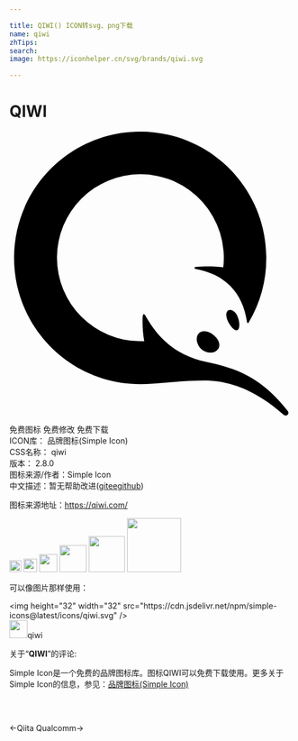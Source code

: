```yaml
---

title: QIWI() ICON转svg、png下载
name: qiwi
zhTips: 
search: 
image: https://iconhelper.cn/svg/brands/qiwi.svg

---
```


# QIWI  <small style="font-size: 60%;font-weight: 100"></small>

<div id="svg" class="svg-wrap">
<svg role="img" viewBox="0 0 24 24" xmlns="http://www.w3.org/2000/svg"><title>QIWI icon</title><path d="M11.064 0C5.17 0 .391 4.778.391 10.673c0 5.895 4.779 10.673 10.674 10.673 1.567 0 3.118-.293 5.398-.31 2.033 0 4.267.714 6.718 2.886.248.217.574-.062.357-.326-2.405-3.056-4.64-3.63-6.873-4.126-2.73-.606-4.126-2.126-5.104-3.817-.186-.341-.28-.279-.295.156-.018.639.03 1.278.14 1.908h-.326a7.066 7.066 0 01-7.06-7.06A7.065 7.065 0 0111.08 3.6a7.064 7.064 0 017.013 7.88c-.528-.093-1.537-.108-2.25-.046-.264.031-.233.155-.031.187 2.327.434 3.925 1.877 4.297 4.499.015.062.093.077.124.03a10.739 10.739 0 001.505-5.476C21.738 4.778 16.96 0 11.064 0zm7.644 15.077a.312.312 0 00-.306.157c-.124.218-.03.636.202 1.009.232.372.45.558.606.558.155 0 .294-.186.232-.667-.03-.264-.186-.868-.59-1.024-.047-.021-.101-.023-.144-.033zm-2.214 1.787c-.217 0-.388.076-.497.216-.279.341-.155.962.28 1.335.186.17.466.263.73.263a.816.816 0 00.635-.278c.249-.342.11-.808-.372-1.211-.248-.217-.527-.325-.776-.325Z"/></svg>
</div>
<detail full-name='qiwi'></detail>

<div class="detail-page">
<p>
<span><span class="badge-success badge">免费图标</span> <span class="badge-success badge">免费修改</span>  <span class="badge-success badge">免费下载</span> </span>
<br/>
<span>
ICON库：
<span class="badge-secondary badge">品牌图标(Simple Icon)</span> 
</span>
<br/>
<span>
CSS名称：
<span class="badge-secondary badge">qiwi</span> 
</span>

<br/>
<span>
版本：
<span class="badge-secondary badge">2.8.0</span> 
</span>
<br/>
<span>图标来源/作者：<span class="badge-light badge">Simple Icon</span></span> 
<br/>
<span class="zh-detail">中文描述：暂无<span class="help-link"><span>帮助改进</span>(<a href="https://gitee.com/liuwave/icon-helper/edit/master/json/brands/qiwi.json" target="_blank" rel="noopener noreferrer">gitee</a><a href="https://github.com/liuwave/icon-helper/edit/master/json/brands/qiwi.json" target="_blank" rel="noopener noreferrer">github</a></span>)</span><br/>
</p>
</div><div class="description description alert alert-light"><p>图标来源地址：<a href="https://qiwi.com/" target="_blank" rel="noopener noreferrer">https://qiwi.com/</a></p></div>
<div class="alert alert-dark">
<img height="21" width="21" src="https://cdn.jsdelivr.net/npm/simple-icons@latest/icons/qiwi.svg" />
<img height="24" width="24" src="https://cdn.jsdelivr.net/npm/simple-icons@latest/icons/qiwi.svg" />
<img height="32" width="32" src="https://cdn.jsdelivr.net/npm/simple-icons@latest/icons/qiwi.svg" />
<img height="48" width="48" src="https://cdn.jsdelivr.net/npm/simple-icons@latest/icons/qiwi.svg" />
<img height="64" width="64" src="https://cdn.jsdelivr.net/npm/simple-icons@latest/icons/qiwi.svg" />
<img height="96" width="96" src="https://cdn.jsdelivr.net/npm/simple-icons@latest/icons/qiwi.svg" />

</div>
<div>
  <p>可以像图片那样使用：    
  </p>
  <div class="alert alert-primary" style="font-size: 14px">
    &lt;img height="32" width="32" src="https://cdn.jsdelivr.net/npm/simple-icons@latest/icons/qiwi.svg" /&gt;
    <copy-btn content='<img height="32" width="32" src="https://cdn.jsdelivr.net/npm/simple-icons@latest/icons/qiwi.svg" />'></copy-btn>
  </div>
  <div class="alert alert-secondary">
    <img height="32" width="32" src="https://cdn.jsdelivr.net/npm/simple-icons@latest/icons/qiwi.svg" />qiwi
    <copy-btn content="qiwi" btn-title="复制图标名称"></copy-btn>
  </div>
</div>
<div class="icon-detail__container">
<p>关于“<b>QIWI</b>”的评论:</p>
</div>
<Vssue title="关于“QIWI”的评论" />
<div><p>Simple Icon是一个免费的品牌图标库。图标QIWI可以免费下载使用。更多关于  Simple Icon的信息，参见：<a target="_blank" href="https://iconhelper.cn/brands.html">品牌图标(Simple Icon)</a>
</p></div>


<div style="padding:2rem 0 " class="page-nav"><p class="inner"><span class="prev">←<router-link to="/icon/qiita.html">Qiita</router-link></span> <span class="next"><router-link to="/icon/qualcomm.html">Qualcomm</router-link>→</span></p></div>
